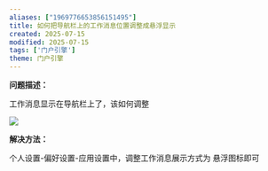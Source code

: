 ```yaml
---
aliases: ["1969776653856151495"]
title: 如何把导航栏上的工作消息位置调整成悬浮显示
created: 2025-07-15
modified: 2025-07-15
tags: ['门户引擎']
theme: 门户引擎
---
```


**问题描述：**

工作消息显示在导航栏上了，该如何调整

![](https://myhelpdoc.oss-cn-heyuan.aliyuncs.com/mdimages/730499c545c0a3c55286d4d84735f711.jpg)

**解决方法：**

个人设置-偏好设置-应用设置中，调整工作消息展示方式为 悬浮图标即可

